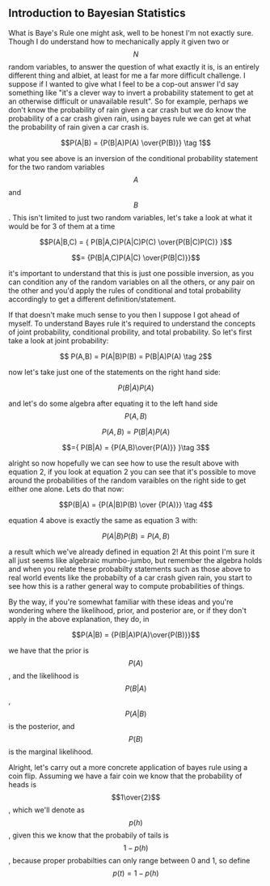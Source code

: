<script type="text/javascript" async
  src="https://cdnjs.cloudflare.com/ajax/libs/mathjax/2.7.4/latest.js?config=TeX-MML-AM_CHTML">
</script>

<h2>Introduction to Bayesian Statistics</h2> 

What is Baye's Rule one might ask, well to be honest I'm not exactly sure. Though I do understand how to mechanically apply it given two or $$N$$ random variables, to answer the question of what exactly it is, is an entirely different thing and albiet, at least for me a far more difficult challenge. I suppose if I wanted to give what I feel to be a cop-out answer I'd say something like "it's a clever way to invert a probability statement to get at an otherwise difficult or unavailable result". So for example, perhaps we don't know the probability of rain given a car crash but we do know the probability of a car crash given rain, using bayes rule we can get at what the probability of rain given a car crash is. 

$$P(A|B) = {P(B|A)P(A) \over{P(B)}} \tag 1$$


what you see above is an inversion of the conditional probability statement for the two random variables $$A$$ and $$B$$. This isn't limited to just two random variables, let's take a look at what it would be for 3 of them at a time


$$P(A|B,C) = { P(B|A,C)P(A|C)P(C) \over{P(B|C)P(C)} }$$


$$= {P(B|A,C)P(A|C) \over{P(B|C)}}$$

it's important to understand that this is just one possible inversion, as you can condition any of the random variables on all the others, or any pair on the other and you'd apply the rules of conditional and total probability accordingly to get a different definition/statement. 


If that doesn't make much sense to you then I suppose I got ahead of myself. To understand Bayes rule it's required to understand the concepts of joint probability, conditional probility, and total probability. So let's first take a look at joint probability: 

$$ P(A,B) = P(A|B)P(B) = P(B|A)P(A) \tag 2$$

now let's take just one of the statements on the right hand side: 

$$P(B|A)P(A)$$

and let's do some algebra after equating it to the left hand side $$P(A,B)$$


$$P(A,B) = P(B|A)P(A)$$


$$={ P(B|A) = {P(A,B)\over{P(A)}} }\tag 3$$


alright so now hopefully we can see how to use the result above with equation 2, if you look at equation 2 you can see that it's possible to move around the probabilities of the random varaibles on the right side to get either one alone. Lets do that now: 


$$P(B|A) = {P(A|B)P(B) \over {P(A)}} \tag 4$$


equation 4 above is exactly the same as equation 3 with: 


$$P(A|B)P(B) = P(A,B)$$


a result which we've already defined in equation 2! At this point I'm sure it all just seems like algebraic mumbo-jumbo, but remember the algebra holds and when you relate these probabilty statements such as those above to real world events like the probabilty of a car crash given rain, you start to see how this is a rather general way to compute probabilities of things. 


By the way, if you're somewhat familiar with these ideas and you're wondering where the likelihood, prior, and posterior are, or if they don't apply in the above explanation, they do, in


$$P(A|B) = {P(B|A)P(A)\over{P(B)}}$$


we have that the prior is $$P(A)$$, and the likelihood is $$P(B \vert A)$$, $$P(A \vert B)$$ is the posterior, and $$P(B)$$ is the marginal likelihood. 


Alright, let's carry out a more concrete application of bayes rule using a coin flip. Assuming we have a fair coin we know that the probability of heads is $$1\over{2}$$, which we'll denote as $$p(h)$$, given this we know that the probabily of tails is $$1 - p(h)$$, because proper probabilties can only range between 0 and 1, so define $$p(t) = 1 - p(h)$$
